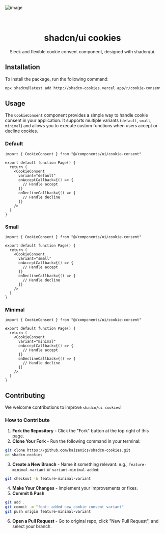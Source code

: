 ![image](https://github.com/user-attachments/assets/9bada66f-6729-441f-b23f-c907cb0661bb)

<div align="center" style="padding-top: 20px">
  <h1 align="center">shadcn/ui cookies</h1>
  <p align="center">Sleek and flexible cookie consent component, designed with shadcn/ui.</p>
</div>

## Installation

To install the package, run the following command:

```bash
npx shadcn@latest add http://shadcn-cookies.vercel.app/r/cookie-consent.json
```

## Usage

The `CookieConsent` component provides a simple way to handle cookie consent in your application. It supports multiple variants (`default`, `small`, `minimal`) and allows you to execute custom functions when users accept or decline cookies.

### Default
```tsx
import { CookieConsent } from "@/components/ui/cookie-consent"

export default function Page() {
  return (
    <CookieConsent 
      variant="default"
      onAcceptCallback={() => {
        // Handle accept
      }}
      onDeclineCallback={() => {
        // Handle decline
      }}
    />
  )
}
```

### Small
```tsx
import { CookieConsent } from "@/components/ui/cookie-consent"

export default function Page() {
  return (
    <CookieConsent 
      variant="small"
      onAcceptCallback={() => {
        // Handle accept
      }}
      onDeclineCallback={() => {
        // Handle decline
      }}
    />
  )
}
```

### Minimal
```tsx
import { CookieConsent } from "@/components/ui/cookie-consent"

export default function Page() {
  return (
    <CookieConsent 
      variant="minimal"
      onAcceptCallback={() => {
        // Handle accept
      }}
      onDeclineCallback={() => {
        // Handle decline
      }}
    />
  )
}
```

## Contributing

We welcome contributions to improve `shadcn/ui cookies`!

### How to Contribute
1. **Fork the Repository** - Click the "Fork" button at the top right of this page.
2. **Clone Your Fork** - Run the following command in your terminal:
```bash
git clone https://github.com/kaizenics/shadcn-cookies.git
cd shadcn-cookies
```
3. **Create a New Branch** - Name it something relevant. e.g., `feature-minimal-variant` or `variant-minimal-added`:
```bash
git checkout -b feature-minimal-variant
```
4. **Make Your Changes** - Implement your improvements or fixes.
5. **Commit & Push**
```bash
git add .
git commit -m "feat: added new cookie consent variant"
git push origin feature-minimal-variant
```
6. **Open a Pull Request** - Go to original repo, click "New Pull Request", and select your branch.
